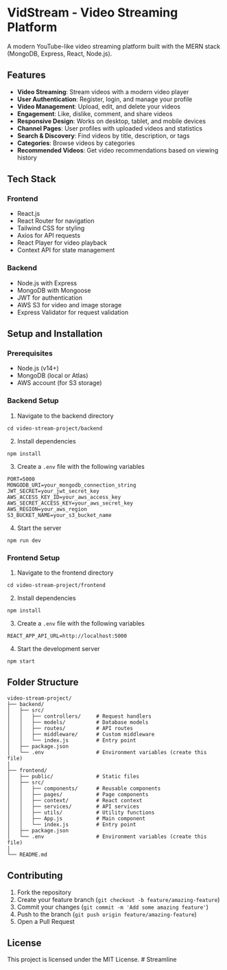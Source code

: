 # VidStream - Video Streaming Platform

A modern YouTube-like video streaming platform built with the MERN stack (MongoDB, Express, React, Node.js).

## Features

- **Video Streaming**: Stream videos with a modern video player
- **User Authentication**: Register, login, and manage your profile
- **Video Management**: Upload, edit, and delete your videos
- **Engagement**: Like, dislike, comment, and share videos
- **Responsive Design**: Works on desktop, tablet, and mobile devices
- **Channel Pages**: User profiles with uploaded videos and statistics
- **Search & Discovery**: Find videos by title, description, or tags
- **Categories**: Browse videos by categories
- **Recommended Videos**: Get video recommendations based on viewing history

## Tech Stack

### Frontend
- React.js
- React Router for navigation
- Tailwind CSS for styling
- Axios for API requests
- React Player for video playback
- Context API for state management

### Backend
- Node.js with Express
- MongoDB with Mongoose
- JWT for authentication
- AWS S3 for video and image storage
- Express Validator for request validation

## Setup and Installation

### Prerequisites
- Node.js (v14+)
- MongoDB (local or Atlas)
- AWS account (for S3 storage)

### Backend Setup
1. Navigate to the backend directory
```
cd video-stream-project/backend
```

2. Install dependencies
```
npm install
```

3. Create a `.env` file with the following variables
```
PORT=5000
MONGODB_URI=your_mongodb_connection_string
JWT_SECRET=your_jwt_secret_key
AWS_ACCESS_KEY_ID=your_aws_access_key
AWS_SECRET_ACCESS_KEY=your_aws_secret_key
AWS_REGION=your_aws_region
S3_BUCKET_NAME=your_s3_bucket_name
```

4. Start the server
```
npm run dev
```

### Frontend Setup
1. Navigate to the frontend directory
```
cd video-stream-project/frontend
```

2. Install dependencies
```
npm install
```

3. Create a `.env` file with the following variables
```
REACT_APP_API_URL=http://localhost:5000
```

4. Start the development server
```
npm start
```

## Folder Structure

```
video-stream-project/
├── backend/
│   ├── src/
│   │   ├── controllers/     # Request handlers
│   │   ├── models/          # Database models
│   │   ├── routes/          # API routes
│   │   ├── middleware/      # Custom middleware
│   │   └── index.js         # Entry point
│   ├── package.json
│   └── .env                 # Environment variables (create this file)
│
├── frontend/
│   ├── public/              # Static files
│   ├── src/
│   │   ├── components/      # Reusable components
│   │   ├── pages/           # Page components
│   │   ├── context/         # React context
│   │   ├── services/        # API services
│   │   ├── utils/           # Utility functions
│   │   ├── App.js           # Main component
│   │   └── index.js         # Entry point
│   ├── package.json
│   └── .env                 # Environment variables (create this file)
│
└── README.md
```

## Contributing

1. Fork the repository
2. Create your feature branch (`git checkout -b feature/amazing-feature`)
3. Commit your changes (`git commit -m 'Add some amazing feature'`)
4. Push to the branch (`git push origin feature/amazing-feature`)
5. Open a Pull Request

## License

This project is licensed under the MIT License. # Streamline
